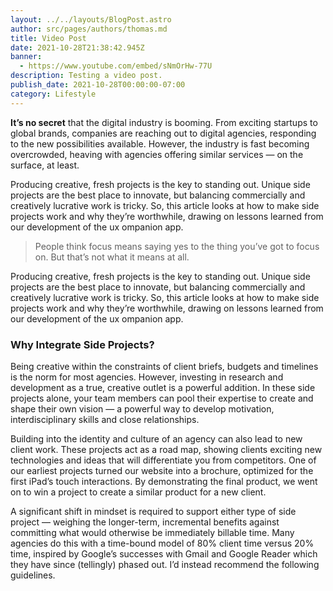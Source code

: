 ```yaml
---
layout: ../../layouts/BlogPost.astro
author: src/pages/authors/thomas.md
title: Video Post
date: 2021-10-28T21:38:42.945Z
banner:
  - https://www.youtube.com/embed/sNmOrHw-77U
description: Testing a video post.
publish_date: 2021-10-28T00:00:00-07:00
category: Lifestyle
---
```

**It’s no secret** that the digital industry is booming. From exciting startups to global brands, companies are reaching out to digital agencies, responding to the new possibilities available. However, the industry is fast becoming overcrowded, heaving with agencies offering similar services — on the surface, at least.

Producing creative, fresh projects is the key to standing out. Unique side projects are the best place to innovate, but balancing commercially and creatively lucrative work is tricky. So, this article looks at how to make side projects work and why they’re worthwhile, drawing on lessons learned from our development of the ux ompanion app.

> People think focus means saying yes to the thing you’ve got to focus on. But that’s not what it means at all.

Producing creative, fresh projects is the key to standing out. Unique side projects are the best place to innovate, but balancing commercially and creatively lucrative work is tricky. So, this article looks at how to make side projects work and why they’re worthwhile, drawing on lessons learned from our development of the ux ompanion app.

### Why Integrate Side Projects?

Being creative within the constraints of client briefs, budgets and timelines is the norm for most agencies. However, investing in research and development as a true, creative outlet is a powerful addition. In these side projects alone, your team members can pool their expertise to create and shape their own vision — a powerful way to develop motivation, interdisciplinary skills and close relationships.

Building into the identity and culture of an agency can also lead to new client work. These projects act as a road map, showing clients exciting new technologies and ideas that will differentiate you from competitors. One of our earliest projects turned our website into a brochure, optimized for the first iPad’s touch interactions. By demonstrating the final product, we went on to win a project to create a similar product for a new client.

A significant shift in mindset is required to support either type of side project — weighing the longer-term, incremental benefits against committing what would otherwise be immediately billable time. Many agencies do this with a time-bound model of 80% client time versus 20% time, inspired by Google’s successes with Gmail and Google Reader which they have since (tellingly) phased out. I’d instead recommend the following guidelines.